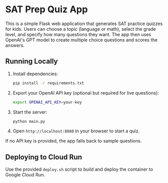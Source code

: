 # SAT Prep Quiz App

This is a simple Flask web application that generates SAT practice quizzes
for kids. Users can choose a topic (language or math), select the grade
level, and specify how many questions they want. The app then uses OpenAI's
GPT model to create multiple choice questions and scores the answers.

## Running Locally

1. Install dependencies:
   ```bash
   pip install -r requirements.txt
   ```
2. Export your OpenAI API key (optional but required for live questions):
   ```bash
   export OPENAI_API_KEY=your-key
   ```
3. Start the server:
   ```bash
   python main.py
   ```
4. Open `http://localhost:8080` in your browser to start a quiz.

If no API key is provided, the app falls back to sample questions.

## Deploying to Cloud Run

Use the provided `deploy.sh` script to build and deploy the container to
Google Cloud Run.
